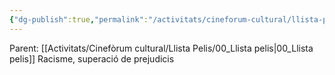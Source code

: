 ```yaml
---
{"dg-publish":true,"permalink":"/activitats/cineforum-cultural/llista-pelis/005-gran-torino/"}
---
```


Parent: [[Activitats/Cinefòrum cultural/Llista Pelis/00_Llista pelis\|00_Llista pelis]]
	Racisme, superació de prejudicis